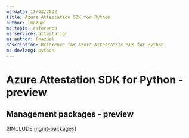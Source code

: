 ```yaml
---
ms.data: 11/03/2022
title: Azure Attestation SDK for Python
author: lmazuel
ms.topic: reference
ms.service: attestation
ms.author: lmazuel
description: Reference for Azure Attestation SDK for Python
ms.devlang: python
---
```

# Azure Attestation SDK for Python - preview

## Management packages - preview
[!INCLUDE [mgmt-packages](attestation-mgmt-index.md)]
